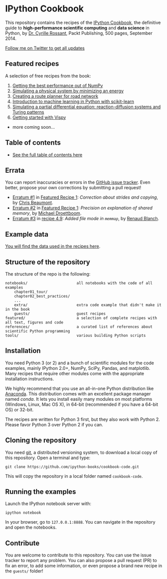 IPython Cookbook
================

This repository contains the recipes of the [IPython Cookbook](http://ipython-books.github.io), the definitive guide to **high-performance scientific computing** and **data science** in Python, by [Dr. Cyrille Rossant](http://cyrille.rossant.net), Packt Publishing, 500 pages, September 2014.

[Follow me on Twitter to get all updates](https://twitter.com/cyrillerossant)


## Featured recipes

A selection of free recipes from the book:

1. [Getting the best performance out of NumPy](http://nbviewer.ipython.org/github/ipython-books/cookbook-code/blob/master/featured/01_numpy_performance.ipynb)
2. [Simulating a physical system by minimizing an energy](http://nbviewer.ipython.org/github/ipython-books/cookbook-code/blob/master/featured/02_energy_minimization.ipynb)
3. [Creating a route planner for road network](http://nbviewer.ipython.org/github/ipython-books/cookbook-code/blob/master/featured/03_gps.ipynb)
4. [Introduction to machine learning in Python with scikit-learn](http://nbviewer.ipython.org/github/ipython-books/cookbook-code/blob/master/featured/04_scikit.ipynb)
5. [Simulating a partial differential equation: reaction-diffusion systems and Turing patterns](http://nbviewer.ipython.org/github/ipython-books/cookbook-code/blob/master/featured/05_turing.ipynb)
6. [Getting started with Vispy](http://nbviewer.ipython.org/github/ipython-books/cookbook-code/blob/master/featured/06_vispy.ipynb)
* more coming soon...


## Table of contents

* [See the full table of contents here](toc.md)


## Errata

You can report inaccuracies or errors in the [GitHub issue tracker](https://github.com/ipython-books/cookbook-code/issues). Even better, propose your own corrections by submitting a pull request!

* [Erratum #1](https://github.com/ipython-books/cookbook-code/pull/1) in [Featured Recipe 1](http://ipython-books.github.io/featured-01.html): *Correction about strides and copying*, by [Chris Beaumont](https://github.com/ChrisBeaumont).
* [Erratum #2](https://github.com/ipython-books/cookbook-code/issues/2) in [Featured Recipe 1](http://ipython-books.github.io/featured-01.html): *Precision on explanation of shared memory*, by [Michael Droettboom](https://github.com/mdboom).
* [Erratum #3](https://github.com/ipython-books/cookbook-code/issues/3) in [recipe 4.9](http://nbviewer.ipython.org/github/ipython-books/cookbook-code/blob/master/notebooks/chapter04_optimization/09_memmap.ipynb): *Added file mode in `memmap`*, by [Renaud Blanch](http://iihm.imag.fr/blanch/).


## Example data

[You will find the data used in the recipes here](https://github.com/ipython-books/cookbook-data).


## Structure of the repository

The structure of the repo is the following:

```
notebooks/                      all notebooks with the code of all examples
    chapter01_tour/             
    chapter02_best_practices/   
    ...
    extra/                      extra code example that didn't make it in the book
    guests/                     guest recipes
featured/                       a selection of complete recipes with all text, figures and code
references/                     a curated list of references about scientific Python programming
tools/                          various building Python scripts
```


## Installation

You need Python 3 (or 2) and a bunch of scientific modules for the code examples, mainly IPython 2.0+, NumPy, SciPy, Pandas, and matplotlib. Many recipes that require other modules come with the appropriate installation instructions.

We highly recommend that you use an all-in-one Python distribution like [Anaconda](http://continuum.io/downloads). This distribution comes with an excellent package manager named *conda*. It lets you install easily many modules on most platforms (Windows, Linux, Mac OS X), in 64-bit (recommended if you have a 64-bit OS) or 32-bit.

The recipes are written for Python 3 first, but they also work with Python 2. Please favor Python 3 over Python 2 if you can.


## Cloning the repository

You need [git](http://git-scm.com/), a distributed versioning system, to download a local copy of this repository. Open a terminal and type:

```
git clone https://github.com/ipython-books/cookbook-code.git
```

This will copy the repository in a local folder named `cookbook-code`.


## Running the examples

Launch the IPython notebook server with:

```
ipython notebook
```

In your browser, go to `127.0.0.1:8888`. You can navigate in the repository and open the notebooks.


## Contribute

You are welcome to contribute to this repository. You can use the issue tracker to report any problem. You can also propose a pull request (PR) to fix an error, to add some information, or even propose a brand new recipe in the `guests/` folder!


